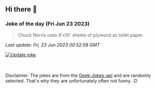 ## Hi there 👋

### Joke of the day (Fri Jun 23 2023)
<!-- joke -->
>Chuck Norris uses 8'x10' sheets of plywood as toilet paper.
<!-- /joke -->

*Last update: Fri, 23 Jun 2023 00:52:58 GMT*

[![Update joke](https://github.com/nclskfm/nclskfm/actions/workflows/joke.yml/badge.svg)](https://github.com/nclskfm/nclskfm/actions/workflows/joke.yml)

<br><br>
Disclaimer: The jokes are from the [Geek-Jokes-api](https://github.com/sameerkumar18/geek-joke-api) and are randomly selected. That's why they are unfortunately often not funny. :D
